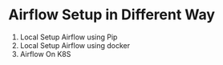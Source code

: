 # Airflow Setup in Different Way

1. Local Setup Airflow using Pip 
2. Local Setup Airflow using docker
3. Airflow On K8S 